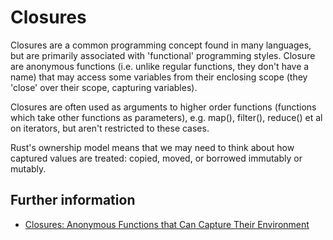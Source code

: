 # Closures

Closures are a common programming concept found in many languages, but are primarily
associated with 'functional' programming styles. Closure are anonymous functions
(i.e. unlike regular functions, they don't have a name) that may access some variables
from their enclosing scope (they 'close' over their scope, capturing variables).

Closures are often used as arguments to higher order functions (functions which 
take other functions as parameters), e.g. map(), filter(), reduce() et al on iterators,
but aren't restricted to these cases.

Rust's ownership model means that we may need to think about how captured values
are treated: copied, moved, or borrowed immutably or mutably. 

## Further information

- [Closures: Anonymous Functions that Can Capture Their Environment](https://doc.rust-lang.org/book/ch13-01-closures.html)
